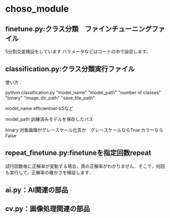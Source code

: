 # choso_module

## finetune.py:クラス分類　ファインチューニングファイル

5分割交差検証をしています
パラメータなどはコードの中で設定します。

## classification.py:クラス分類実行ファイル

使い方：

python classification.py "model_name" "model_path" "number of classes" "binary" "image_dir_path" "save_file_path"

model_name efficientnet-b5など

model_path 訓練済みモデルを保存したパス

binary 対象画像がグレースケール化否か　グレースケールならTrue カラーならFalse

## repeat_finetune.py:finetuneを指定回数repeat
試行回数毎に正解率が変動する場合，真の正解率がわかりません．そこで，何回も実行して，正解率の確かさを検証します．

## ai.py：AI関連の部品
## cv.py：画像処理関連の部品
